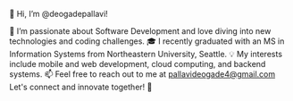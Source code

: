 👋 Hi, I’m @deogadepallavi!

👀 I’m passionate about Software Development and love diving into new technologies and coding challenges.
🎓 I recently graduated with an MS in Information Systems from Northeastern University, Seattle.
💡 My interests include mobile and web development, cloud computing, and backend systems.
📫 Feel free to reach out to me at pallavideogade4@gmail.com
Let's connect and innovate together! 🚀
<!---
deogadepallavi/deogadepallavi is a ✨ special ✨ repository because its `README.md` (this file) appears on your GitHub profile.
You can click the Preview link to take a look at your changes.
--->
